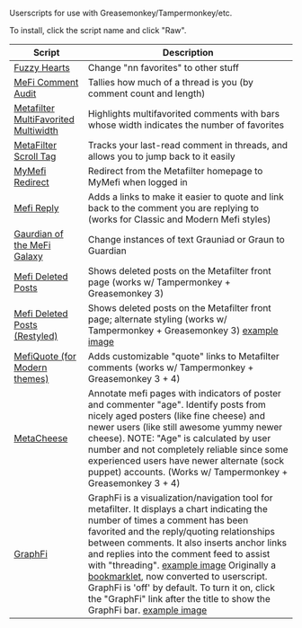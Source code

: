 Userscripts for use with Greasemonkey/Tampermonkey/etc.

To install, click the script name and click "Raw".

| Script | Description |
| --- | --- |
| [Fuzzy Hearts](https://github.com/mefiscripts/mefiscripts/tree/master/userscripts/fuzzo.user.js) | Change "nn favorites" to other stuff |
| [MeFi Comment Audit](https://github.com/mefiscripts/mefiscripts/tree/master/userscripts/meficommentstats.user.js) | Tallies how much of a thread is you (by comment count and length) |
| [Metafilter MultiFavorited Multiwidth](https://github.com/mefiscripts/mefiscripts/tree/master/userscripts/multifavorited_multiwidth.user.js) | Highlights multifavorited comments with bars whose width indicates the number of favorites |
| [MetaFilter Scroll Tag](https://github.com/mefiscripts/mefiscripts/tree/master/userscripts/scroll_tag.user.js) | Tracks your last-read comment in threads, and allows you to jump back to it easily |
| [MyMefi Redirect](https://github.com/mefiscripts/mefiscripts/tree/master/userscripts/tomymefi.user.js) | Redirect from the Metafilter homepage to MyMefi when logged in |
| [Mefi Reply](https://github.com/mefiscripts/mefiscripts/tree/master/userscripts/mefireply.user.js) | Adds a links to make it easier to quote and link back to the comment you are replying to (works for Classic and Modern Mefi styles) |
| [Gaurdian of the MeFi Galaxy](https://github.com/mefiscripts/mefiscripts/tree/master/userscripts/graun.user.js) | Change instances of text Grauniad or Graun to Guardian |
| [Mefi Deleted Posts](https://github.com/mefiscripts/mefiscripts/tree/master/userscripts/mefi_deleted_posts.user.js) | Shows deleted posts on the Metafilter front page (works w/ Tampermonkey + Greasemonkey 3) | 
| [Mefi Deleted Posts (Restyled)](https://github.com/mefiscripts/mefiscripts/tree/master/userscripts/mefi_deleted_posts_restyled.user.js) | Shows deleted posts on the Metafilter front page; alternate styling (works w/ Tampermonkey + Greasemonkey 3) [example image](https://user-images.githubusercontent.com/34181855/33524158-54af170c-d7cc-11e7-88c3-154750ad1f4f.png) |
| [MefiQuote (for Modern themes)](https://github.com/mefiscripts/mefiscripts/tree/master/userscripts/mefiquote_modern.user.js) | Adds customizable "quote" links to Metafilter comments (works w/ Tampermonkey + Greasemonkey 3 + 4) |
| [MetaCheese](https://github.com/mefiscripts/mefiscripts/tree/master/userscripts/metacheese.user.js) | Annotate mefi pages with indicators of poster and commenter "age".  Identify posts from nicely aged posters (like fine cheese) and newer users (like still awesome yummy newer cheese).  NOTE: "Age" is calculated by user number and not completely reliable since some experienced users have newer alternate (sock puppet) accounts.  (Works w/ Tampermonkey + Greasemonkey 3 + 4) |
| [GraphFi](graphfi.user.js) | GraphFi is a visualization/navigation tool for metafilter. It displays a chart indicating the number of times a comment has been favorited and the reply/quoting relationships between comments. It also inserts anchor links and replies into the comment feed to assist with "threading".  [example image](https://user-images.githubusercontent.com/34181855/33524158-54af170c-d7cc-11e7-88c3-154750ad1f4f.png) Originally a [bookmarklet](https://marks.tirl.org/), now converted to userscript.  GraphFi is 'off' by default.  To turn it on, click the "GraphFi" link after the title to show the GraphFi bar.  [example image](/assets/graphfi_enable.png)   |
